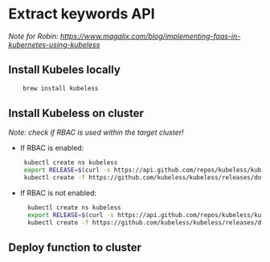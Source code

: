 # Extract keywords API

_Note for Robin: https://www.magalix.com/blog/implementing-faas-in-kubernetes-using-kubeless_
## Install Kubeles locally

```bash
    brew install kubeless
```


## Install Kubeless on cluster

_Note: check if RBAC is used within the target cluster!_

- If RBAC is enabled:
  ```bash
   kubectl create ns kubeless 
   export RELEASE=$(curl -s https://api.github.com/repos/kubeless/kubeless/releases/latest | grep tag_name | cut -d '"' -f 4)
   kubectl create -f https://github.com/kubeless/kubeless/releases/download/$RELEASE/kubeless-$RELEASE.yaml
  ```
  
- If RBAC is not enabled:
  ```bash
    kubectl create ns kubeless
    export RELEASE=$(curl -s https://api.github.com/repos/kubeless/kubeless/releases/latest | grep tag_name | cut -d '"' -f 4)
    kubectl create -f https://github.com/kubeless/kubeless/releases/download/v1.0.8/kubeless-non-rbac-$RELEASE.yaml
  ```

## Deploy function to cluster

